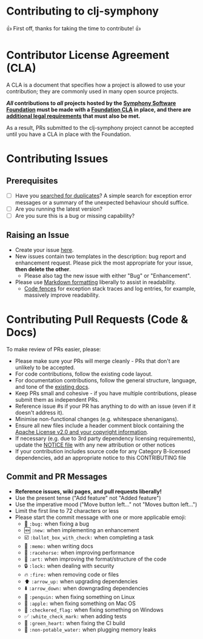 # Contributing to clj-symphony
:+1: First off, thanks for taking the time to contribute! :+1:

# Contributor License Agreement (CLA)
A CLA is a document that specifies how a project is allowed to use your
contribution; they are commonly used in many open source projects.

**_All_ contributions to _all_ projects hosted by the
[Symphony Software Foundation](https://symphony.foundation/) must be made with
a [Foundation CLA](https://symphonyoss.atlassian.net/wiki/display/FM/Legal+Requirements#LegalRequirements-ContributorLicenseAgreement)
in place, and there are [additional legal requirements](https://symphonyoss.atlassian.net/wiki/display/FM/Legal+Requirements) that must also be met.**

As a result, PRs submitted to the clj-symphony project cannot be accepted until you have a CLA in place with the Foundation.

# Contributing Issues

## Prerequisites

* [ ] Have you [searched for duplicates](https://github.com/symphonyoss/clj-symphony/issues?utf8=%E2%9C%93&q=)?  A simple search for exception error messages or a summary of the unexpected behaviour should suffice.
* [ ] Are you running the latest version?
* [ ] Are you sure this is a bug or missing capability?

## Raising an Issue
* Create your issue [here](https://github.com/symphonyoss/clj-symphony/issues/new).
* New issues contain two templates in the description: bug report and enhancement request. Please pick the most appropriate for your issue, **then delete the other**.
  * Please also tag the new issue with either "Bug" or "Enhancement".
* Please use [Markdown formatting](https://help.github.com/categories/writing-on-github/)
liberally to assist in readability.
  * [Code fences](https://help.github.com/articles/creating-and-highlighting-code-blocks/) for exception stack traces and log entries, for example, massively improve readability.

# Contributing Pull Requests (Code & Docs)
To make review of PRs easier, please:

 * Please make sure your PRs will merge cleanly - PRs that don't are unlikely to be accepted.
 * For code contributions, follow the existing code layout.
 * For documentation contributions, follow the general structure, language, and tone of the [existing docs](https://github.com/symphonyoss/clj-symphony/wiki).
 * Keep PRs small and cohesive - if you have multiple contributions, please submit them as independent PRs.
 * Reference issue #s if your PR has anything to do with an issue (even if it doesn't address it).
 * Minimise non-functional changes (e.g. whitespace shenanigans).
 * Ensure all new files include a header comment block containing the [Apache License v2.0 and your copyright information](http://www.apache.org/licenses/LICENSE-2.0#apply).
 * If necessary (e.g. due to 3rd party dependency licensing requirements), update the [NOTICE file](https://github.com/symphonyoss/clj-symphony/blob/master/NOTICE) with any new attribution or other notices
 * If your contribution includes source code for any Category B-licensed dependencies, add an appropriate notice to this CONTRIBUTING file


## Commit and PR Messages

* **Reference issues, wiki pages, and pull requests liberally!**
* Use the present tense ("Add feature" not "Added feature")
* Use the imperative mood ("Move button left..." not "Moves button left...")
* Limit the first line to 72 characters or less
* Please start the commit message with one or more applicable emoji:
    * :bug: `:bug:` when fixing a bug
    * :new: `:new:` when implementing an enhancement
    * :ballot_box_with_check: `:ballot_box_with_check:` when completing a task
    * :memo: `:memo:` when writing docs
    * :racehorse: `:racehorse:` when improving performance
    * :art: `:art:` when improving the format/structure of the code
    * :lock: `:lock:` when dealing with security
    * :fire: `:fire:` when removing code or files
    * :arrow_up: `:arrow_up:` when upgrading dependencies
    * :arrow_down: `:arrow_down:` when downgrading dependencies
    * :penguin: `:penguin:` when fixing something on Linux
    * :apple: `:apple:` when fixing something on Mac OS
    * :checkered_flag: `:checkered_flag:` when fixing something on Windows
    * :white_check_mark: `:white_check_mark:` when adding tests
    * :green_heart: `:green_heart:` when fixing the CI build
    * :non-potable_water: `:non-potable_water:` when plugging memory leaks
